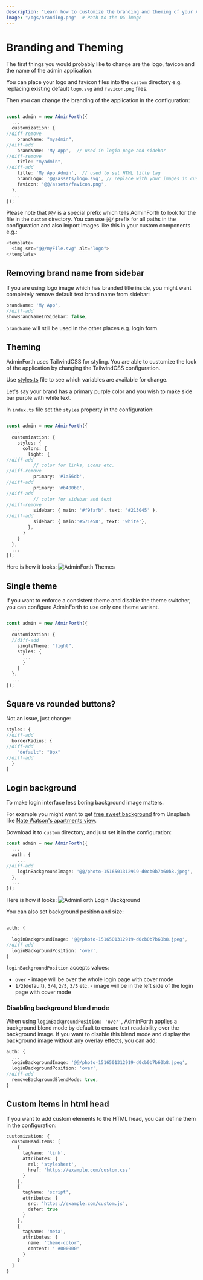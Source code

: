 ```yaml
---
description: "Learn how to customize the branding and theming of your AdminForth application."
image: "/ogs/branding.png"  # Path to the OG image
---
```



# Branding and Theming

The first things you would probably like to change are the logo, favicon and the name of the admin application. 

You can place your logo and favicon files into the `custom` directory e.g. replacing existing default `logo.svg` and `favicon.png` files.

Then you can change the branding of the application in the configuration:

```ts title='./index.ts'

const admin = new AdminForth({
  ...
  customization: {
//diff-remove
    brandName: "myadmin",
//diff-add
    brandName: 'My App',  // used in login page and sidebar
//diff-remove
    title: "myadmin",
//diff-add
    title: 'My App Admin',  // used to set HTML title tag
    brandLogo: '@@/assets/logo.svg', // replace with your images in custom/assets  directory
    favicon: '@@/assets/favicon.png',
  },
  ...
});
```

Please note that `@@/` is a special prefix which tells AdminForth to look for the file in the `custom` directory. 
You can use `@@/` prefix for all paths in the configuration and also import images like this in your custom components e.g.:

```ts
<template>
  <img src="@@/myFile.svg" alt="logo">
</template>
```

## Removing brand name from sidebar

If you are using logo image which has branded title inside, you might
want completely remove default text brand name from sidebar:

```ts title='./index.ts'
brandName: 'My App',
//diff-add
showBrandNameInSidebar: false,
```

`brandName` will still be used in the other places e.g. login form.

## Theming

AdminForth uses TailwindCSS for styling. You are able to customize the look of the application by changing the TailwindCSS configuration.

Use [styles.ts](https://github.com/devforth/adminforth/blob/main/adminforth/modules/styles.ts) file to see which variables are available for change.

Let's say your brand has a primary purple color and you wish to make side bar purple with white text.

In `index.ts` file set the `styles` property in the configuration:

```ts title='./index.ts'

const admin = new AdminForth({
  ...
  customization: {
    styles: {
      colors: {
        light: {
//diff-add
          // color for links, icons etc.
//diff-remove
          primary: '#1a56db',
//diff-add
          primary: '#b400b8',
//diff-add
          // color for sidebar and text
//diff-remove
          sidebar: { main: '#f9fafb', text: '#213045' },
//diff-add
          sidebar: { main:'#571e58', text: 'white'},
        },
      }
    } 
  },
  ...
});
```
Here is how it looks:
![AdminForth Themes](image-10.png)

## Single theme

If you want to enforce a consistent theme and disable the theme switcher, you can configure AdminForth to use only one theme variant. 

```ts title='./index.ts'

const admin = new AdminForth({
  ...
  customization: {
  //diff-add
    singleTheme: "light",
    styles: {
      ...
      }
    } 
  },
  ...
});
```


## Square vs rounded buttons?

Not an issue, just change:

```ts title='./index.ts'
styles: {
//diff-add
  borderRadius: {
//diff-add
    "default": "0px"
//diff-add
  }
}
```

## Login background

To make login interface less boring background image matters.

For example you might want to get [free sweet background](https://unsplash.com/s/photos/secure?license=free) from Unsplash like
[Nate Watson's apartments view](https://images.unsplash.com/photo-1516501312919-d0cb0b7b60b8?q=80&w=3404&auto=format&fit=crop&ixlib=rb-4.0.3&ixid=M3wxMjA3fDB8MHxwaG90by1wYWdlfHx8fGVufDB8fHx8fA%3D%3D).

Download it to `custom` directory, and just set it in the configuration:


```ts title='./index.ts'
const admin = new AdminForth({
  ...
  auth: {
    ...
//diff-add
    loginBackgroundImage: '@@/photo-1516501312919-d0cb0b7b60b8.jpeg',
  },
  ...
});
```
Here is how it looks:
![AdminForth Login Background](demo_adminforth_login.png)

You can also set background position and size:

```ts title='./index.ts'

auth: {
  ...
  loginBackgroundImage: '@@/photo-1516501312919-d0cb0b7b60b8.jpeg',
//diff-add
  loginBackgroundPosition: 'over',
}
```

`loginBackgroundPosition` accepts values:

- `over` - image will be over the whole login page with cover mode
- `1/2`(default), `3/4`, `2/5`, `3/5` etc. - image will be in the left side of the login page with cover mode

### Disabling background blend mode

When using `loginBackgroundPosition: 'over'`, AdminForth applies a background blend mode by default to ensure text readability over the background image. If you want to disable this blend mode and display the background image without any overlay effects, you can add:

```ts title='./index.ts'
auth: {
  ...
  loginBackgroundImage: '@@/photo-1516501312919-d0cb0b7b60b8.jpeg',
  loginBackgroundPosition: 'over',
//diff-add
  removeBackgroundBlendMode: true,
}

```

## Custom items in html head

If you want to add custom elements to the HTML head, you can define them in the configuration:

```ts title='./index.ts'
customization: {
  customHeadItems: [
    {
      tagName: 'link',
      attributes: {
        rel: 'stylesheet',
        href: 'https://example.com/custom.css'
      }
    },
    {
      tagName: 'script',
      attributes: {
        src: 'https://example.com/custom.js',
        defer: true
      }
    },
    {
      tagName: 'meta',
      attributes: {
        name: 'theme-color',
        content: ' #000000'
      }
    }
  ]
}


```